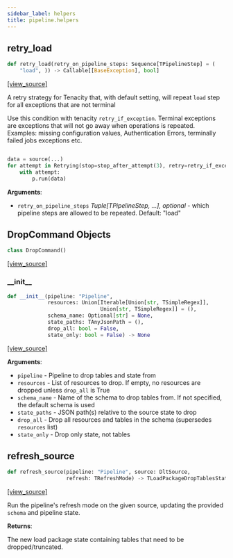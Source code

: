 ```yaml
---
sidebar_label: helpers
title: pipeline.helpers
---
```


## retry\_load

```python
def retry_load(retry_on_pipeline_steps: Sequence[TPipelineStep] = (
    "load", )) -> Callable[[BaseException], bool]
```

[[view_source]](https://github.com/dlt-hub/dlt/blob/e9c9ecfa8a644fdb516dd74aabca3bf75bafb154/dlt/pipeline/helpers.py#L33)

A retry strategy for Tenacity that, with default setting, will repeat `load` step for all exceptions that are not terminal

Use this condition with tenacity `retry_if_exception`. Terminal exceptions are exceptions that will not go away when operations is repeated.
Examples: missing configuration values, Authentication Errors, terminally failed jobs exceptions etc.

```py

data = source(...)
for attempt in Retrying(stop=stop_after_attempt(3), retry=retry_if_exception(retry_load(())), reraise=True):
    with attempt:
        p.run(data)
```

**Arguments**:

- `retry_on_pipeline_steps` _Tuple[TPipelineStep, ...], optional_ - which pipeline steps are allowed to be repeated. Default: "load"

## DropCommand Objects

```python
class DropCommand()
```

[[view_source]](https://github.com/dlt-hub/dlt/blob/e9c9ecfa8a644fdb516dd74aabca3bf75bafb154/dlt/pipeline/helpers.py#L65)

### \_\_init\_\_

```python
def __init__(pipeline: "Pipeline",
             resources: Union[Iterable[Union[str, TSimpleRegex]],
                              Union[str, TSimpleRegex]] = (),
             schema_name: Optional[str] = None,
             state_paths: TAnyJsonPath = (),
             drop_all: bool = False,
             state_only: bool = False) -> None
```

[[view_source]](https://github.com/dlt-hub/dlt/blob/e9c9ecfa8a644fdb516dd74aabca3bf75bafb154/dlt/pipeline/helpers.py#L66)

**Arguments**:

- `pipeline` - Pipeline to drop tables and state from
- `resources` - List of resources to drop. If empty, no resources are dropped unless `drop_all` is True
- `schema_name` - Name of the schema to drop tables from. If not specified, the default schema is used
- `state_paths` - JSON path(s) relative to the source state to drop
- `drop_all` - Drop all resources and tables in the schema (supersedes `resources` list)
- `state_only` - Drop only state, not tables

## refresh\_source

```python
def refresh_source(pipeline: "Pipeline", source: DltSource,
                   refresh: TRefreshMode) -> TLoadPackageDropTablesState
```

[[view_source]](https://github.com/dlt-hub/dlt/blob/e9c9ecfa8a644fdb516dd74aabca3bf75bafb154/dlt/pipeline/helpers.py#L164)

Run the pipeline's refresh mode on the given source, updating the provided `schema` and pipeline state.

**Returns**:

  The new load package state containing tables that need to be dropped/truncated.

